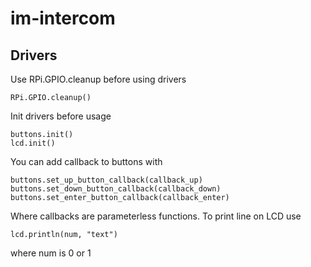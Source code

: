 im-intercom
===========

Drivers
-------
Use RPi.GPIO.cleanup before using drivers

    RPi.GPIO.cleanup()

Init drivers before usage

    buttons.init()
    lcd.init()

You can add callback to buttons with

    buttons.set_up_button_callback(callback_up)
    buttons.set_down_button_callback(callback_down)
    buttons.set_enter_button_callback(callback_enter)

Where callbacks are parameterless functions.
To print line on LCD use

    lcd.println(num, "text")

where num is 0 or 1
    
